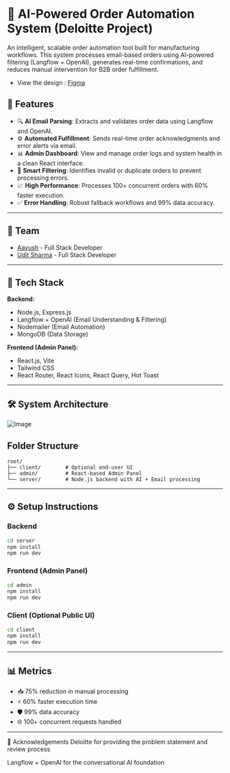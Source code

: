 # 🧠 AI-Powered Order Automation System (Deloitte Project)

An intelligent, scalable order automation tool built for manufacturing workflows. This system processes email-based orders using AI-powered filtering (Langflow + OpenAI), generates real-time confirmations, and reduces manual intervention for B2B order fulfillment.

- View the design : [Figma](https://www.figma.com/design/3ueJNIzNk4zG15Wch5PjTo/Deloitte-Prototype?node-id=0-1&p=f)


## 🚀 Features

- 🔍 **AI Email Parsing**: Extracts and validates order data using Langflow and OpenAI.
- ⚙️ **Automated Fulfillment**: Sends real-time order acknowledgments and error alerts via email.
- 📊 **Admin Dashboard**: View and manage order logs and system health in a clean React interface.
- 🧠 **Smart Filtering**: Identifies invalid or duplicate orders to prevent processing errors.
- 📈 **High Performance**: Processes 100+ concurrent orders with 60% faster execution.
- ✅ **Error Handling**: Robust fallback workflows and 99% data accuracy.

---

## 👥 Team

- [Aayush](https://github.com/Aayush-Duhan) - Full Stack Developer
- [Udit Sharma](https://github.com/UditSharma04) - Full Stack Developer

---

## 🧱 Tech Stack

**Backend:**
- Node.js, Express.js  
- Langflow + OpenAI (Email Understanding & Filtering)  
- Nodemailer (Email Automation)  
- MongoDB (Data Storage)

**Frontend (Admin Panel):**
- React.js, Vite  
- Tailwind CSS  
- React Router, React Icons, React Query, Hot Toast

---

## 🛠️ System Architecture
![Image](https://github.com/user-attachments/assets/7980b229-ce4c-4861-85ea-29b1a1abbf08)

## Folder Structure
```plsql
root/
├── client/        # Optional end-user UI
├── admin/         # React-based Admin Panel
└── server/        # Node.js backend with AI + Email processing
```


---

## ⚙️ Setup Instructions

### Backend
```bash
cd server
npm install
npm run dev
```
### Frontend (Admin Panel)
```bash
cd admin
npm install
npm run dev
```
### Client (Optional Public UI)
```bash
cd client
npm install
npm run dev
```
---

## 📊 Metrics
- 📥 75% reduction in manual processing
- ⚡ 60% faster execution time
- 🛡️ 99% data accuracy
- 🌐 100+ concurrent requests handled

---
🙌 Acknowledgements
Deloitte for providing the problem statement and review process

Langflow + OpenAI for the conversational AI foundation
